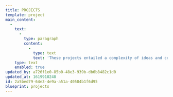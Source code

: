 ```yaml
---
title: PROJECTS
template: project
main_content:
  -
    text:
      -
        type: paragraph
        content:
          -
            type: text
            text: 'These projects entailed a complexity of ideas and communication means.'
    type: text
    enabled: true
updated_by: a726f1e0-85b0-48e3-939b-db6b8482c1d0
updated_at: 1619910248
id: 2a5bed79-64e3-4e9a-a51a-40584b1f6d95
blueprint: projects
---
```

